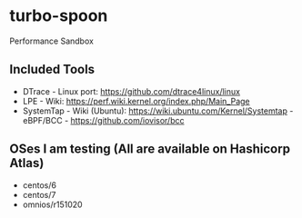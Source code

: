 # turbo-spoon
Performance Sandbox

## Included Tools
- DTrace - Linux port:  https://github.com/dtrace4linux/linux
- LPE  - Wiki:  https://perf.wiki.kernel.org/index.php/Main_Page
- SystemTap - Wiki (Ubuntu):  https://wiki.ubuntu.com/Kernel/Systemtap
-eBPF/BCC - https://github.com/iovisor/bcc 

## OSes I am testing (All are available on Hashicorp Atlas)
 - centos/6
 - centos/7
 - omnios/r151020
